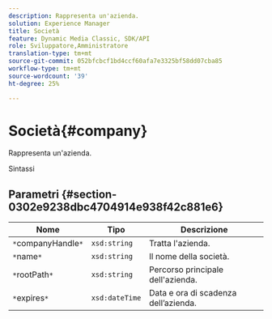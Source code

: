 ```yaml
---
description: Rappresenta un'azienda.
solution: Experience Manager
title: Società
feature: Dynamic Media Classic, SDK/API
role: Sviluppatore,Amministratore
translation-type: tm+mt
source-git-commit: 052bfcbcf1bd4ccf60afa7e3325bf58dd07cba85
workflow-type: tm+mt
source-wordcount: '39'
ht-degree: 25%

---
```



# Società{#company}

Rappresenta un&#39;azienda.

Sintassi

## Parametri {#section-0302e9238dbc4704914e938f42c881e6}

| Nome | Tipo | Descrizione |
|---|---|---|
| `*`companyHandle`*` | `xsd:string` | Tratta l&#39;azienda. |
| `*`name`*` | `xsd:string` | Il nome della società. |
| `*`rootPath`*` | `xsd:string` | Percorso principale dell&#39;azienda. |
| `*`expires`*` | `xsd:dateTime` | Data e ora di scadenza dell’azienda. |

